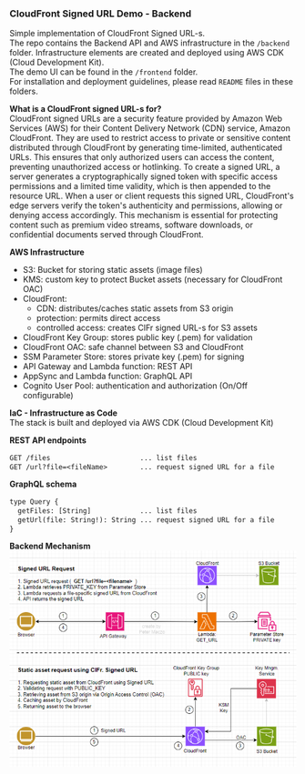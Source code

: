 ### CloudFront Signed URL Demo - Backend

Simple implementation of CloudFront Signed URL-s.  
The repo contains the Backend API and AWS infrastructure in the `/backend` folder. Infrastructure elements are created and deployed using AWS CDK (Cloud Development Kit).  
The demo UI can be found in the `/frontend` folder.  
For installation and deployment guidelines, please read `README` files in these folders.

**What is a CloudFront signed URL-s for?**  
CloudFront signed URLs are a security feature provided by Amazon Web Services (AWS) for their Content Delivery Network (CDN) service, Amazon CloudFront. They are used to restrict access to private or sensitive content distributed through CloudFront by generating time-limited, authenticated URLs. This ensures that only authorized users can access the content, preventing unauthorized access or hotlinking. To create a signed URL, a server generates a cryptographically signed token with specific access permissions and a limited time validity, which is then appended to the resource URL. When a user or client requests this signed URL, CloudFront's edge servers verify the token's authenticity and permissions, allowing or denying access accordingly. This mechanism is essential for protecting content such as premium video streams, software downloads, or confidential documents served through CloudFront.

**AWS Infrastructure**
- S3: Bucket for storing static assets (image files)
- KMS: custom key to protect Bucket assets (necessary for CloudFront OAC)
- CloudFront: 
  - CDN: distributes/caches static assets from S3 origin
  - protection: permits direct access
  - controlled access: creates ClFr signed URL-s for S3 assets
- CloudFront Key Group: stores public key (.pem) for validation
- CloudFront OAC: safe channel between S3 and CloudFront
- SSM Parameter Store: stores private key (.pem) for signing
- API Gateway and Lambda function: REST API
- AppSync and Lambda function: GraphQL API
- Cognito User Pool: authentication and authorization (On/Off configurable)

**IaC - Infrastructure as Code**  
The stack is built and deployed via AWS CDK (Cloud Development Kit)

**REST API endpoints**  
```
GET /files                      ... list files  
GET /url?file=<fileName>        ... request signed URL for a file  
```

**GraphQL schema**
```
type Query {
  getFiles: [String]            ... list files  
  getUrl(file: String!): String ... request signed URL for a file  
}
```

**Backend Mechanism**
![CloudFront Signed URL](/docs/architecture.png "CloudFront Signed URL")